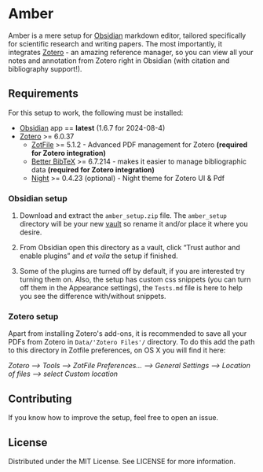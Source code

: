 # Amber

Amber is a mere setup for [Obsidian](https://obsidian.md/) markdown editor, tailored specifically for scientific research and writing papers. The most importantly, it integrates [Zotero](https://www.zotero.org/) - an amazing reference manager, so you can view all your notes and annotation from Zotero right in Obsidian (with citation and bibliography support!).

## Requirements
For this setup to work, the following must be installed:

- [Obsidian](https://obsidian.md/) app == **latest** (1.6.7 for 2024-08-4)
- [Zotero](https://www.zotero.org/) >= 6.0.37
    - [ZotFile](https://zotfile.com/) >= 5.1.2 - Advanced PDF management for Zotero **(required for Zotero integration)**
    - [Better BibTeX](https://retorque.re/zotero-better-bibtex/) >= 6.7.214 - makes it easier to manage bibliographic data **(required for Zotero integration)**
    - [Night](https://github.com/tefkah/zotero-night) >= 0.4.23 (optional) - Night theme for Zotero UI & Pdf

### Obsidian setup

1. Download and extract the `amber_setup.zip` file. The `amber_setup` directory will be your new [vault](https://help.obsidian.md/Files+and+folders/Manage+vaults) so rename it and/or place it where you desire.

2. From Obsidian open this directory as a vault, click “Trust author and enable plugins” and *et voila* the setup if finished.

3. Some of the plugins are turned off by default, if you are interested try turning them on. Also, the setup has custom css snippets (you can turn off them in the Appearance settings), the `Tests.md` file is here to help you see the difference with/without snippets.

### Zotero setup
Apart from installing Zotero's add-ons, it is recommended to save all your PDFs from Zotero in `Data/'Zotero Files'/` directory. To do this add the path to this directory in Zotfile preferences, on OS X you will find it here:

*Zotero --> Tools --> ZotFile Preferences... --> General Settings --> Location of files --> select Custom location*

## Contributing

If you know how to improve the setup, feel free to open an issue.

## License
Distributed under the MIT License. See LICENSE for more information.
